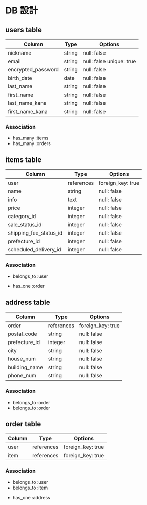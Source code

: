# DB 設計

## users table

| Column             | Type                | Options                  |
|--------------------|---------------------|--------------------------|
| nickname           | string              | null: false              |
| email              | string              | null: false unique: true |
| encrypted_password | string              | null: false              |
| birth_date         | date                | null: false              |
| last_name          | string              | null: false              |
| first_name         | string              | null: false              |
| last_name_kana     | string              | null: false              |
| first_name_kana    | string              | null: false              |

### Association

* has_many :items
* has_many :orders

## items table

| Column                 | Type       | Options           |
|------------------------|------------|-------------------|
| user                   | references | foreign_key: true |
| name                   | string     | null: false       |
| info                   | text       | null: false       |
| price                  | integer    | null: false       |
| category_id            | integer    | null: false       |
| sale_status_id         | integer    | null: false       |
| shipping_fee_status_id | integer    | null: false       |
| prefecture_id          | integer    | null: false       |
| scheduled_delivery_id  | integer    | null: false       |

### Association

- belongs_to :user
* has_one :order

## address table

| Column          | Type       | Options           |
|-----------------|------------|-------------------|
| order           | references | foreign_key: true |
| postal_code     | string     | null: false       |
| prefecture_id   | integer    | null: false       |
| city            | string     | null: false       |
| house_num       | string     | null: false       |
| building_name   | string     | null: false       |
| phone_num       | string     | null: false       |

### Association

- belongs_to :order
- belongs_to :order

## order table

| Column | Type       | Options           |
|--------|------------|-------------------|
| user   | references | foreign_key: true |
| item   | references | foreign_key: true |

### Association

- belongs_to :user
- belongs_to :item
* has_one :address